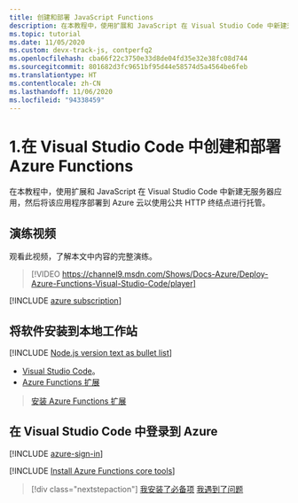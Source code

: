 ```yaml
---
title: 创建和部署 JavaScript Functions
description: 在本教程中，使用扩展和 JavaScript 在 Visual Studio Code 中新建无服务器应用，然后将该应用程序部署到 Azure 云以使用公共 HTTP 终结点进行托管。
ms.topic: tutorial
ms.date: 11/05/2020
ms.custom: devx-track-js, contperfq2
ms.openlocfilehash: cba66f22c3750e33d8de04fd35e32e38fc08d744
ms.sourcegitcommit: 801682d3fc9651bf95d44e58574d5a4564be6feb
ms.translationtype: HT
ms.contentlocale: zh-CN
ms.lasthandoff: 11/06/2020
ms.locfileid: "94338459"
---
```

# <a name="1-create-and-deploy-azure-functions-from-visual-studio-code"></a>1.在 Visual Studio Code 中创建和部署 Azure Functions

在本教程中，使用扩展和 JavaScript 在 Visual Studio Code 中新建无服务器应用，然后将该应用程序部署到 Azure 云以使用公共 HTTP 终结点进行托管。

## <a name="walkthrough-video"></a>演练视频

观看此视频，了解本文中内容的完整演练。

> [!VIDEO https://channel9.msdn.com/Shows/Docs-Azure/Deploy-Azure-Functions-Visual-Studio-Code/player]

[!INCLUDE [azure subscription](../includes/environment-subscription-h2.md)]

## <a name="install-software-to-local-workstation"></a>将软件安装到本地工作站

[!INCLUDE [Node.js version text as bullet list](../includes/environment-nodejs-bullet-list.md)]
- [Visual Studio Code](https://code.visualstudio.com/)。
- [Azure Functions 扩展](https://marketplace.visualstudio.com/items?itemName=ms-azuretools.vscode-azurefunctions)

> <a class="tutorial-install-extension-btn" href="https://marketplace.visualstudio.com/items?itemName=ms-azuretools.vscode-azurefunctions">安装 Azure Functions 扩展</a>

## <a name="sign-in-to-azure-in-visual-studio-code"></a>在 Visual Studio Code 中登录到 Azure

[!INCLUDE [azure-sign-in](../includes/azure-sign-in-vscode.md)]

[!INCLUDE [Install Azure Functions core tools](../includes/environment-functions-core-tools.md)]

> [!div class="nextstepaction"]
> [我安装了必备项](tutorial-vscode-serverless-node-create-local.md) [我遇到了问题](https://www.research.net/r/PWZWZ52?tutorial=node-deployment-azurefunctions&step=getting-started)

